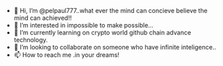 - 👋 Hi, I’m @pelpaul777..what ever the mind can concieve believe the mind can achieved!!
- 👀 I’m interested in impossible to make possible...
- 🌱 I’m currently learning on crypto world github chain advance technology.
- 💞️ I’m looking to collaborate on someone who have infinite inteligence..
- 📫 How to reach me .in your dreams!

<!---
pelpaul777/pelpaul777 is a ✨ special ✨ repository because its `README.md` (this file) appears on your GitHub profile.
You can click the Preview link to take a look at your changes.
--->

